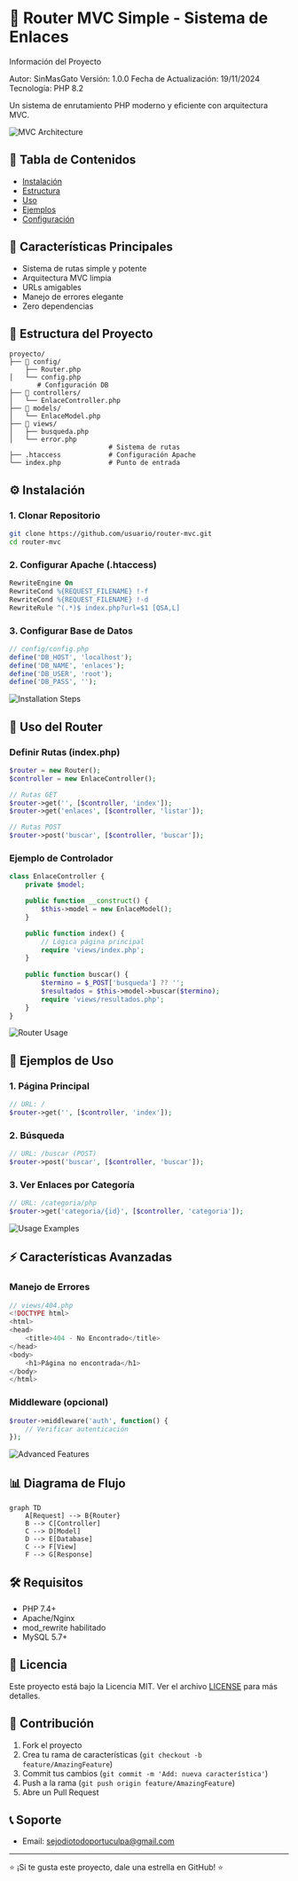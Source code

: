 # 🚀 Router MVC Simple - Sistema de Enlaces

Información del Proyecto

Autor: SinMasGato
Versión: 1.0.0
Fecha de Actualización: 19/11/2024
Tecnología: PHP 8.2

Un sistema de enrutamiento PHP moderno y eficiente con arquitectura MVC.

![MVC Architecture](https://via.placeholder.com/800x400.png?text=MVC+Architecture)

## 📑 Tabla de Contenidos
- [Instalación](#instalación)
- [Estructura](#estructura)
- [Uso](#uso)
- [Ejemplos](#ejemplos)
- [Configuración](#configuración)

## 🌟 Características Principales
- Sistema de rutas simple y potente
- Arquitectura MVC limpia
- URLs amigables
- Manejo de errores elegante
- Zero dependencias

## 🎯 Estructura del Proyecto
```
proyecto/
├── 📁 config/
    ├── Router.php
│   └── config.php
       # Configuración DB
├── 📁 controllers/
│   └── EnlaceController.php
├── 📁 models/
│   └── EnlaceModel.php
├── 📁 views/
│   ├── busqueda.php
│   └── error.php
                         # Sistema de rutas
├── .htaccess            # Configuración Apache
└── index.php            # Punto de entrada
```


## ⚙️ Instalación

### 1. Clonar Repositorio
```bash
git clone https://github.com/usuario/router-mvc.git
cd router-mvc
```

### 2. Configurar Apache (.htaccess)
```apache
RewriteEngine On
RewriteCond %{REQUEST_FILENAME} !-f
RewriteCond %{REQUEST_FILENAME} !-d
RewriteRule ^(.*)$ index.php?url=$1 [QSA,L]
```

### 3. Configurar Base de Datos
```php
// config/config.php
define('DB_HOST', 'localhost');
define('DB_NAME', 'enlaces');
define('DB_USER', 'root');
define('DB_PASS', '');
```

![Installation Steps](https://via.placeholder.com/800x400.png?text=Installation+Steps)

## 📝 Uso del Router

### Definir Rutas (index.php)
```php
$router = new Router();
$controller = new EnlaceController();

// Rutas GET
$router->get('', [$controller, 'index']);
$router->get('enlaces', [$controller, 'listar']);

// Rutas POST
$router->post('buscar', [$controller, 'buscar']);
```

### Ejemplo de Controlador
```php
class EnlaceController {
    private $model;

    public function __construct() {
        $this->model = new EnlaceModel();
    }

    public function index() {
        // Lógica página principal
        require 'views/index.php';
    }
    
    public function buscar() {
        $termino = $_POST['busqueda'] ?? '';
        $resultados = $this->model->buscar($termino);
        require 'views/resultados.php';
    }
}
```

![Router Usage](https://via.placeholder.com/800x400.png?text=Router+Usage)

## 🎯 Ejemplos de Uso

### 1. Página Principal
```php
// URL: /
$router->get('', [$controller, 'index']);
```

### 2. Búsqueda
```php
// URL: /buscar (POST)
$router->post('buscar', [$controller, 'buscar']);
```

### 3. Ver Enlaces por Categoría
```php
// URL: /categoria/php
$router->get('categoria/{id}', [$controller, 'categoria']);
```

![Usage Examples](https://via.placeholder.com/800x400.png?text=Usage+Examples)

## ⚡ Características Avanzadas

### Manejo de Errores
```php
// views/404.php
<!DOCTYPE html>
<html>
<head>
    <title>404 - No Encontrado</title>
</head>
<body>
    <h1>Página no encontrada</h1>
</body>
</html>
```

### Middleware (opcional)
```php
$router->middleware('auth', function() {
    // Verificar autenticación
});
```

![Advanced Features](https://via.placeholder.com/800x400.png?text=Advanced+Features)

## 📊 Diagrama de Flujo
```mermaid
graph TD
    A[Request] --> B{Router}
    B --> C[Controller]
    C --> D[Model]
    D --> E[Database]
    C --> F[View]
    F --> G[Response]
```

## 🛠️ Requisitos
- PHP 7.4+
- Apache/Nginx
- mod_rewrite habilitado
- MySQL 5.7+

## 📜 Licencia
Este proyecto está bajo la Licencia MIT. Ver el archivo [LICENSE](LICENSE) para más detalles.

## 👥 Contribución
1. Fork el proyecto
2. Crea tu rama de características (`git checkout -b feature/AmazingFeature`)
3. Commit tus cambios (`git commit -m 'Add: nueva característica'`)
4. Push a la rama (`git push origin feature/AmazingFeature`)
5. Abre un Pull Request

## 📞 Soporte
- Email: sejodiotodoportuculpa@gmail.com

---
⭐️ ¡Si te gusta este proyecto, dale una estrella en GitHub! ⭐️

